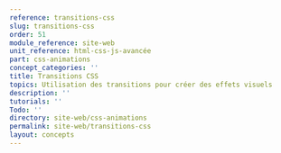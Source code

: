 ```yaml
---
reference: transitions-css
slug: transitions-css
order: 51
module_reference: site-web
unit_reference: html-css-js-avancée
part: css-animations
concept_categories: ''
title: Transitions CSS
topics: Utilisation des transitions pour créer des effets visuels
description: ''
tutorials: ''
Todo: ''
directory: site-web/css-animations
permalink: site-web/transitions-css
layout: concepts
---
```


